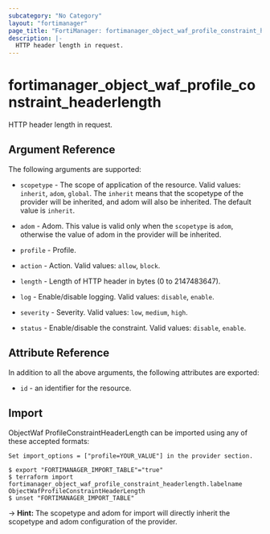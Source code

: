 ```yaml
---
subcategory: "No Category"
layout: "fortimanager"
page_title: "FortiManager: fortimanager_object_waf_profile_constraint_headerlength"
description: |-
  HTTP header length in request.
---
```


# fortimanager_object_waf_profile_constraint_headerlength
HTTP header length in request.

## Argument Reference


The following arguments are supported:

* `scopetype` - The scope of application of the resource. Valid values: `inherit`, `adom`, `global`. The `inherit` means that the scopetype of the provider will be inherited, and adom will also be inherited. The default value is `inherit`.
* `adom` - Adom. This value is valid only when the `scopetype` is `adom`, otherwise the value of adom in the provider will be inherited.
* `profile` - Profile.

* `action` - Action. Valid values: `allow`, `block`.

* `length` - Length of HTTP header in bytes (0 to 2147483647).
* `log` - Enable/disable logging. Valid values: `disable`, `enable`.

* `severity` - Severity. Valid values: `low`, `medium`, `high`.

* `status` - Enable/disable the constraint. Valid values: `disable`, `enable`.



## Attribute Reference

In addition to all the above arguments, the following attributes are exported:
* `id` - an identifier for the resource.

## Import

ObjectWaf ProfileConstraintHeaderLength can be imported using any of these accepted formats:
```
Set import_options = ["profile=YOUR_VALUE"] in the provider section.

$ export "FORTIMANAGER_IMPORT_TABLE"="true"
$ terraform import fortimanager_object_waf_profile_constraint_headerlength.labelname ObjectWafProfileConstraintHeaderLength
$ unset "FORTIMANAGER_IMPORT_TABLE"
```
-> **Hint:** The scopetype and adom for import will directly inherit the scopetype and adom configuration of the provider.
